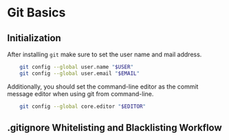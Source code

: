 # Git Basics

## Initialization

After installing `git` make sure to set the user name and mail address.
```bash
    git config --global user.name "$USER"
    git config --global user.email "$EMAIL"
```
Additionally, you should set the command-line editor as the commit message editor when using git from command-line.
```bash
    git config --global core.editor "$EDITOR"
```

## .gitignore Whitelisting and Blacklisting Workflow